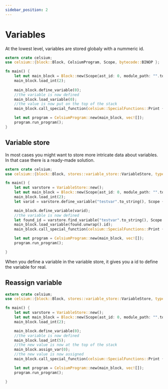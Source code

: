 ```yaml
---
sidebar_position: 2
---
```


# Variables

At the lowest level, variables are stored globaly with a nummeric id.

```rust
extern crate celsium;
use celsium::{block::Block, CelsiumProgram, Scope, bytecode::BINOP };

fn main() {
    let mut main_block = Block::new(Scope{ast_id: 0, module_path: "".to_string()});
    main_block.load_int(2);
    
    main_block.define_variable(0);
    //the variable is now defined
    main_block.load_variable(0);
    //the value is now put on the top of the stack
    main_block.call_special_function(celsium::SpecialFunctions::Print { newline: true });

    let mut program = CelsiumProgram::new(main_block, vec![]);
    program.run_program();
}
```
## Variable store

In most cases you might want to store more intricate data about variables. In that case there is a ready-made solution.

```rust
extern crate celsium;
use celsium::{block::Block, stores::variable_store::VariableStore, typestack::TypeStack, CelsiumProgram, Scope };

fn main() {
    let mut varstore = VariableStore::new();
    let mut main_block = Block::new(Scope{ast_id: 0, module_path: "".to_string()});
    main_block.load_int(2);
    let varid = varstore.define_variable("testvar".to_string(), Scope { ast_id: 0, module_path: "".to_string() }, celsium::BuiltinTypes::Int);

    main_block.define_variable(varid);
    //the variable is now defined
    let found_id = varstore.find_variable("testvar".to_string(), Scope { ast_id: 0, module_path: "".to_string() });
    main_block.load_variable(found.unwrap().id);
    main_block.call_special_function(celsium::SpecialFunctions::Print { newline: true });

    let mut program = CelsiumProgram::new(main_block, vec![]);
    program.run_program();

}
```

When you define a variable in the variable store, it gives you a id to define the variable for real.

## Reassign variable

```rust
extern crate celsium;
use celsium::{block::Block, stores::variable_store::VariableStore, typestack::TypeStack, CelsiumProgram, Scope };

fn main() {
    let mut varstore = VariableStore::new();
    let mut main_block = Block::new(Scope{ast_id: 0, module_path: "".to_string()});
    main_block.load_int(2);

    main_block.define_variable(0);
    //the variable is now defined
    main_block.load_int(5);
    //the new value is now at the top of the stack
    main_block.assign_var(0);
    //the new value is now assigned
    main_block.call_special_function(celsium::SpecialFunctions::Print { newline: true });

    let mut program = CelsiumProgram::new(main_block, vec![]);
    program.run_program();

}
```